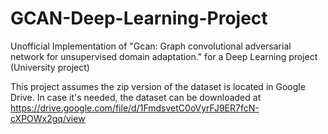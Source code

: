 # GCAN-Deep-Learning-Project
 Unofficial Implementation of "Gcan: Graph convolutional adversarial network for unsupervised domain adaptation." for a Deep Learning project (University project)

This project assumes the zip version of the dataset is located in Google Drive. In case it's needed, the dataset can be downloaded at https://drive.google.com/file/d/1FmdsvetC0oVyrFJ9ER7fcN-cXPOWx2gq/view
